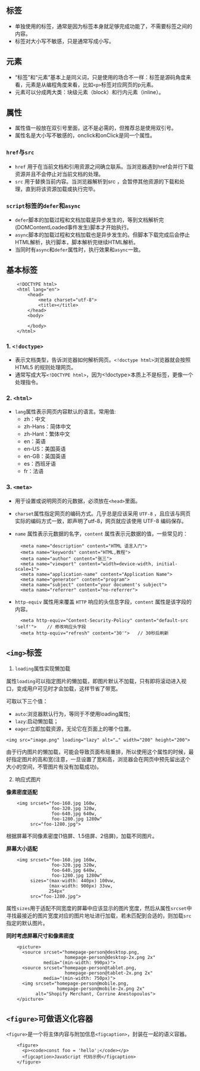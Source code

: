 ## 标签
* 单独使用的标签，通常是因为标签本身就足够完成功能了，不需要标签之间的内容。
* 标签对大小写不敏感，只是通常写成小写。

## 元素
* “标签”和“元素”基本上是同义词，只是使用的场合不一样：标签是源码角度来看，元素是从编程角度来看，比如`<p>`标签对应网页的p元素。
* 元素可以分成两大类：块级元素（block）和行内元素（inline）。

## 属性
* 属性值一般放在双引号里面，这不是必需的，但推荐总是使用双引号。
* 属性名是大小写不敏感的，onclick和onClick是同一个属性。

### `href`与`src`

* `href` 用于在当前文档和引用资源之间确立联系。当浏览器遇到href会并行下载资源并且不会停止对当前文档的处理。
* `src` 用于替换当前内容。当浏览器解析到src ，会暂停其他资源的下载和处理，直到将该资源加载或执行完毕。

### `script`标签的`defer`和`async`

* `defer`脚本的加载过程和文档加载是异步发生的，等到文档解析完(DOMContentLoaded事件发生)脚本才开始执行。
* `async`脚本的加载过程和文档加载也是异步发生的。但脚本下载完成后会停止HTML解析，执行脚本，脚本解析完继续HTML解析。
* 当同时有`async`和`defer`属性时，执行效果和`async`一致。

## 基本标签
        <!DOCTYPE html>
        <html lang="en">
            <head>
                <meta charset="utf-8">
                <title></title>
            </head>
            <body>

            </body>
        </html>

### 1. `<!doctype>`
* 表示文档类型，告诉浏览器如何解析网页。`<!doctype html>`浏览器就会按照 HTML5 的规则处理网页。
* 通常写成大写`<!DOCTYPE html>`，因为<!doctype>本质上不是标签，更像一个处理指令。

### 2. `<html>`
* `lang`属性表示网页内容默认的语言。常用值:
  * zh：中文
  * zh-Hans：简体中文
  * zh-Hant：繁体中文
  * en：英语
  * en-US：美国英语
  * en-GB：英国英语
  * es：西班牙语
  * fr：法语

### 3. `<meta>`
* 用于设置或说明网页的元数据，必须放在`<head>`里面。
* `charset`属性指定网页的编码方式。几乎总是应该采用 `UTF-8` ，且应该与网页实际的编码方式一致，即声明了utf-8，网页就应该使用 UTF-8 编码保存。
* `name` 属性表示元数据的名字，`content` 属性表示元数据的值，一些常见的：
  
        <meta name="description" content="HTML 语言入门">
        <meta name="keywords" content="HTML,教程">
        <meta name="author" content="张三">
        <meta name="viewport" content="width=device-width, initial-scale=1">
        <meta name="application-name" content="Application Name">
        <meta name="generator" content="program">
        <meta name="subject" content="your document's subject">
        <meta name="referrer" content="no-referrer">

* `http-equiv` 属性用来覆盖 `HTTP` 响应的头信息字段，`content` 属性是该字段的内容。

        <meta http-equiv="Content-Security-Policy" content="default-src 'self'">    // 修改响应头字段
        <meta http-equiv="refresh" content="30'">   // 30秒后刷新

## `<img>`标签

1. `loading`属性实现懒加载

属性`loading`可以指定图片的懒加载，即图片默认不加载，只有即将滚动进入视口，变成用户可见时才会加载，这样节省了带宽。

可取以下三个值：

* `auto`:浏览器默认行为，等同于不使用loading属性;
* `lazy`:启动懒加载；
* `eager`:立即加载资源，无论它在页面上的哪个位置。

`<img src="image.png" loading="lazy" alt="…" width="200" height="200">`

由于行内图片的懒加载，可能会导致页面布局重排，所以使用这个属性的时候，最好指定图片的高和宽(注意，一旦设置了宽和高，浏览器会在网页中预先留出这个大小的空间，不管图片有没有加载成功)。

2. 响应式图片

**像素密度适配**

        <img srcset="foo-160.jpg 160w,
                     foo-320.jpg 320w,
                     foo-640.jpg 640w,
                     foo-1280.jpg 1280w"
             src="foo-1280.jpg">

根据屏幕不同像素密度(1倍屏、1.5倍屏、2倍屏)，加载不同图片。

**屏幕大小适配**

        <img srcset="foo-160.jpg 160w,
                     foo-320.jpg 320w,
                     foo-640.jpg 640w,
                     foo-1280.jpg 1280w"
             sizes="(max-width: 440px) 100vw,
                    (max-width: 900px) 33vw,
                    254px"
             src="foo-1280.jpg">

属性`sizes`用于适配不同宽度的屏幕中应该显示的图片宽度，然后从属性`srcset`中寻找最接近的图片宽度对应的图片地址进行加载，若未匹配到合适的，则加载`src`指定的默认图片。

**同时考虑屏幕尺寸和像素密度**

        <picture>
          <source srcset="homepage-person@desktop.png,
                          homepage-person@desktop-2x.png 2x"
                  media="(min-width: 990px)">
          <source srcset="homepage-person@tablet.png,
                          homepage-person@tablet-2x.png 2x"
                  media="(min-width: 750px)">
          <img srcset="homepage-person@mobile.png,
                       homepage-person@mobile-2x.png 2x"
               alt="Shopify Merchant, Corrine Anestopoulos">
        </picture>


## `<figure>`可做语义化容器

`<figure>`是一个将主体内容与附加信息`<figcaption>`，封装在一起的语义容器。

        <figure>
          <p><code>const foo = 'hello';</code></p>
          <figcaption>JavaScript 代码示例</figcaption>
        </figure>
